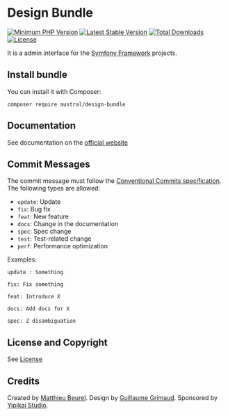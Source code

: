 # Design Bundle

[![Minimum PHP Version](https://img.shields.io/badge/php-%3E%3D%207.4-8892BF.svg)](https://php.net/)
[![Latest Stable Version](https://img.shields.io/packagist/v/austral/design-bundle.svg)](https://packagist.org/packages/austral/design-bundle)
[![Total Downloads](https://poser.pugx.org/austral/design-bundle/downloads.svg)](https://packagist.org/packages/austral/design-bundle)
[![License](https://poser.pugx.org/austral/design-bundle/license.svg)](https://packagist.org/packages/austral/design-bundle)

It is a admin interface for the [Symfony Framework](https://symfony.com) projects.

## Install bundle

You can install it with Composer:

```
composer require austral/design-bundle
```

## Documentation
See documentation on the [official website](https://austral.dev/bundles/design-bundle)

## Commit Messages

The commit message must follow the [Conventional Commits specification](https://www.conventionalcommits.org/).
The following types are allowed:

* `update`: Update
* `fix`: Bug fix
* `feat`: New feature
* `docs`: Change in the documentation
* `spec`: Spec change
* `test`: Test-related change
* `perf`: Performance optimization

Examples:

    update : Something

    fix: Fix something

    feat: Introduce X

    docs: Add docs for X

    spec: Z disambiguation

## License and Copyright
See [License](https://austral.dev/en/license)

## Credits
Created by [Matthieu Beurel](https://www.mbeurel.com). Design by [Guillaume Grimaud](https://www.creativepark.fr). Sponsored by [Yipikai Studio](https://yipikai.studio).